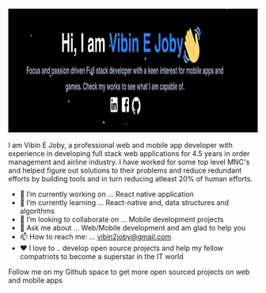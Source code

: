 <p align="center">
  <img width="100%" height="250" src="https://github.com/vibinjoby/vibinjoby/blob/master/vibin-welcome.png">
</p>

I am Vibin E Joby, a professional web and mobile app developer with experience in developing full stack web applications for 4.5 years in order management and airline industry. I have worked for some top level MNC's and helped figure out solutions to their problems and reduce redundant efforts by building tools and in turn reducing atleast 20% of human efforts.

- 🔭 I’m currently working on ... React native application
- 🌱 I’m currently learning ... React-native and, data structures and algorithms
- 👯 I’m looking to collaborate on ... Mobile development projects
- 💬 Ask me about ... Web/Mobile development and am glad to help you
- 📫 How to reach me: ... vibin2joby@gmail.com
- :heart: I love to .. develop open source projects and help my fellow compatriots to become a superstar in the IT world

Follow me on my Github space to get more open sourced projects on web and mobile apps
